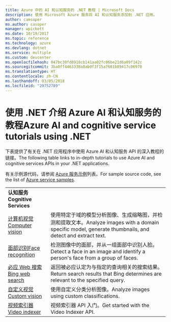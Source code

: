 ```yaml
---
title: Azure 中的 AI 和认知服务的 .NET 教程 | Microsoft Docs
description: 使用 Microsoft Azure 服务将 AI 和认知服务添加到 .NET 应用。
author: camsoper
ms.author: casoper
manager: wpickett
ms.date: 10/19/2017
ms.topic: reference
ms.technology: azure
ms.devlang: dotnet
ms.service: multiple
ms.custom: devcenter
ms.openlocfilehash: 047bc30fd8918cb141aa02fc06be21d6a09f142c
ms.sourcegitcommit: 3ba0ff4463338a0ab0f3f15a7601b89417c06970
ms.translationtype: HT
ms.contentlocale: zh-CN
ms.lasthandoff: 03/05/2018
ms.locfileid: "29752789"
---
```

# <a name="azure-ai-and-cognitive-service-tutorials-using-net"></a><span data-ttu-id="e5105-103">使用 .NET 介绍 Azure AI 和认知服务的教程</span><span class="sxs-lookup"><span data-stu-id="e5105-103">Azure AI and cognitive service tutorials using .NET</span></span>

<span data-ttu-id="e5105-104">下表提供了有关在 .NET 应用程序中使用 Azure AI 和认知服务 API 的深入教程的链接。</span><span class="sxs-lookup"><span data-stu-id="e5105-104">The following table links to in-depth tutorials to use Azure AI and cognitive services APIs in your .NET applications.</span></span> 

<span data-ttu-id="e5105-105">有关示例源代码，请参阅 [Azure 服务示例](https://azure.microsoft.com/resources/samples/?platform=dotnet)列表。</span><span class="sxs-lookup"><span data-stu-id="e5105-105">For sample source code, see the list of [Azure service samples](https://azure.microsoft.com/resources/samples/?platform=dotnet).</span></span>

| | |
|---|---|
| <span data-ttu-id="e5105-106">**认知服务**</span><span class="sxs-lookup"><span data-stu-id="e5105-106">**Cognitive Services**</span></span>| |
| <span data-ttu-id="e5105-107">[计算机视觉][1]</span><span class="sxs-lookup"><span data-stu-id="e5105-107">[Computer vision][1]</span></span> | <span data-ttu-id="e5105-108">使用特定于域的模型分析图像、生成缩略图，并检测和提取文本。</span><span class="sxs-lookup"><span data-stu-id="e5105-108">Analyze images with a domain specific model, generate thumbnails, and detect and extract text.</span></span> | 
| <span data-ttu-id="e5105-109">[面部识别][2]</span><span class="sxs-lookup"><span data-stu-id="e5105-109">[Face recognition][2]</span></span> | <span data-ttu-id="e5105-110">检测图像中的面部，并从一组面部中识别人脸。</span><span class="sxs-lookup"><span data-stu-id="e5105-110">Detect a face in an image and identify a person's face from a group of faces.</span></span> | 
| <span data-ttu-id="e5105-111">[必应 Web 搜索][3]</span><span class="sxs-lookup"><span data-stu-id="e5105-111">[Bing web search][3]</span></span>| <span data-ttu-id="e5105-112">返回被必应认定为与指定的查询相关的搜索结果。</span><span class="sxs-lookup"><span data-stu-id="e5105-112">Return search results that Bing determines are relevant to the specified query.</span></span> |
| <span data-ttu-id="e5105-113">[自定义视觉][4]</span><span class="sxs-lookup"><span data-stu-id="e5105-113">[Custom vision][4]</span></span> | <span data-ttu-id="e5105-114">使用自定义分类分析图像。</span><span class="sxs-lookup"><span data-stu-id="e5105-114">Analyze images using custom classifications.</span></span> |
| <span data-ttu-id="e5105-115">[视频索引器][5]</span><span class="sxs-lookup"><span data-stu-id="e5105-115">[Video indexer][5]</span></span> | <span data-ttu-id="e5105-116">视频索引器 API 入门。</span><span class="sxs-lookup"><span data-stu-id="e5105-116">Get started with the Video Indexer API.</span></span>|

[1]: /azure/cognitive-services/computer-vision/tutorials/csharptutorial
[2]: /azure/cognitive-services/face/tutorials/faceapiincsharptutorial
[3]: /azure/cognitive-services/bing-web-search/csharp-ranking-tutorial
[4]: /azure/cognitive-services/custom-vision-service/csharp-tutorial
[5]: /azure/cognitive-services/video-indexer/video-indexer-use-apis

